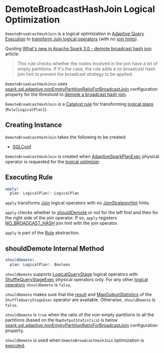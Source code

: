 # DemoteBroadcastHashJoin Logical Optimization

`DemoteBroadcastHashJoin` is a logical optimization in [Adaptive Query Execution](../adaptive-query-execution/index.md) to [transform Join logical operators](#apply) (with no [join hints](../JoinStrategyHint.md)).

Quoting [What's new in Apache Spark 3.0 - demote broadcast hash join](https://www.waitingforcode.com/apache-spark-sql/whats-new-apache-spark-3-demote-broadcast-hash-join/read) article:

> This rule checks whether the nodes involved in the join have a lot of empty partitions. If it's the case, the rule adds a no broadcast hash join hint to prevent the broadcast strategy to be applied.

`DemoteBroadcastHashJoin` uses [spark.sql.adaptive.nonEmptyPartitionRatioForBroadcastJoin](../configuration-properties.md#spark.sql.adaptive.nonEmptyPartitionRatioForBroadcastJoin) configuration property for the threshold to [demote a broadcast hash join](#shouldDemote).

`DemoteBroadcastHashJoin` is a [Catalyst rule](../catalyst/Rule.md) for transforming [logical plans](../logical-operators/LogicalPlan.md) (`Rule[LogicalPlan]`).

## Creating Instance

`DemoteBroadcastHashJoin` takes the following to be created:

* <span id="conf"> [SQLConf](../SQLConf.md)

`DemoteBroadcastHashJoin` is created when [AdaptiveSparkPlanExec](../physical-operators/AdaptiveSparkPlanExec.md) physical operator is requested for the [logical optimizer](../physical-operators/AdaptiveSparkPlanExec.md#optimizer).

## <span id="apply"> Executing Rule

```scala
apply(
  plan: LogicalPlan): LogicalPlan
```

`apply` transforms [Join](../logical-operators/Join.md) logical operators with no [JoinStrategyHint](../JoinStrategyHint.md) hints.

`apply` checks whether to [shouldDemote](#shouldDemote) or not for the left first and then for the right side of the join operator. If so, `apply` registers [NO_BROADCAST_HASH](../JoinStrategyHint.md#NO_BROADCAST_HASH) join hint with the join operator.

`apply` is part of the [Rule](../catalyst/Rule.md#apply) abstraction.

## <span id="shouldDemote"> shouldDemote Internal Method

```scala
shouldDemote(
  plan: LogicalPlan): Boolean
```

`shouldDemote` supports [LogicalQueryStage](../logical-operators/LogicalQueryStage.md) logical operators with [ShuffleQueryStageExec](../physical-operators/ShuffleQueryStageExec.md) physical operators only. For any other [logical operators](../logical-operators/LogicalPlan.md) `shouldDemote` is `false`.

`shouldDemote` makes sure that the [result](../physical-operators/QueryStageExec.md#resultOption) and [MapOutputStatistics](../physical-operators/ShuffleQueryStageExec.md#mapStats) of the `ShuffleQueryStageExec` operator are available. Otherwise, `shouldDemote` is `false`.

`shouldDemote` is `true` when the ratio of the non-empty partitions to all the partitions (based on the `MapOutputStatistics`) is below [spark.sql.adaptive.nonEmptyPartitionRatioForBroadcastJoin](../configuration-properties.md#spark.sql.adaptive.nonEmptyPartitionRatioForBroadcastJoin) configuration property.

`shouldDemote` is used when `DemoteBroadcastHashJoin` optimization is [executed](#apply).
